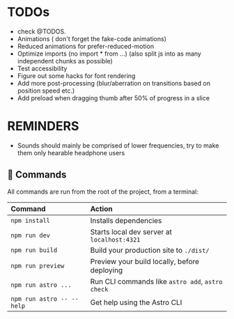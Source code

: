 # TODOs

- check @TODOS.
- Animations ( don't forget the fake-code animations)
- Reduced animations for prefer-reduced-motion
- Optimize imports (no import \* from ...) (also split js into as many independent chunks as possible)
- Test accessibility
- Figure out some hacks for font rendering
- Add more post-processing (blur/aberration on transitions based on position speed etc.)
- Add preload when dragging thumb after 50% of progress in a slice

# REMINDERS

- Sounds should mainly be comprised of lower frequencies, try to make them only hearable headphone users

## 🧞 Commands

All commands are run from the root of the project, from a terminal:

| Command                   | Action                                           |
| :------------------------ | :----------------------------------------------- |
| `npm install`             | Installs dependencies                            |
| `npm run dev`             | Starts local dev server at `localhost:4321`      |
| `npm run build`           | Build your production site to `./dist/`          |
| `npm run preview`         | Preview your build locally, before deploying     |
| `npm run astro ...`       | Run CLI commands like `astro add`, `astro check` |
| `npm run astro -- --help` | Get help using the Astro CLI                     |
